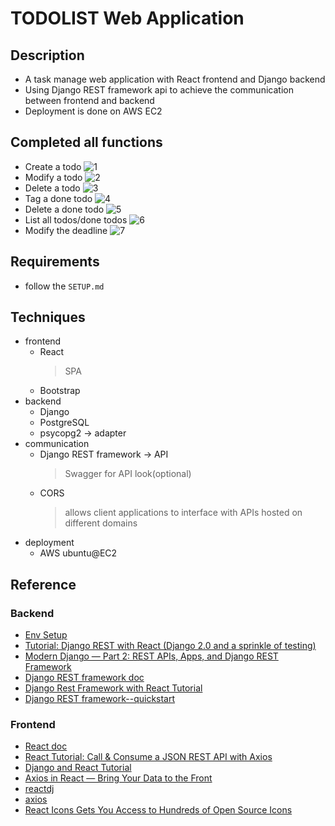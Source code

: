 # TODOLIST Web Application

## Description

- A task manage web application with React frontend and Django backend
- Using Django REST framework api to achieve the communication between frontend and backend
- Deployment is done on AWS EC2

## Completed all functions

- Create a todo
  ![1](https://p1.tr0.n0.cdn.getcloudapp.com/items/2NuAyPQq/增加待办事项.gif?v=e0926612340e9f8161c83caf77cac637)
- Modify a todo
  ![2](https://p1.tr0.n0.cdn.getcloudapp.com/items/wbue7YQE/编辑待办事项.gif?v=31841b828d88b9aba7f08bafc0cfa8be)
- Delete a todo
  ![3](https://p1.tr0.n0.cdn.getcloudapp.com/items/qGuzNr6x/删除待办事项.gif?v=8f5affb7ce5bf0d3257a54d105b362af)
- Tag a done todo
  ![4](https://p1.tr0.n0.cdn.getcloudapp.com/items/QwuQ04oE/标记完成待办事项.gif?v=1331c1c91e28b5310a8ee358083cf41b)
- Delete a done todo
  ![5](https://p1.tr0.n0.cdn.getcloudapp.com/items/6quDeEp5/删除一个完成事项.gif?v=9e7764a606cd7a06be524229e68fb797)
- List all todos/done todos
  ![6](https://p1.tr0.n0.cdn.getcloudapp.com/items/2NuAyvZp/列出所有待办%2F完成事项.gif?v=49f092d4246195b40e6cc138ea8378cf)
- Modify the deadline
  ![7](https://p1.tr0.n0.cdn.getcloudapp.com/items/lluwY6Kj/更改待办事项Deadline.gif?v=74da30a947265bfad7063a5bf85f1b0f)

## Requirements

- follow the `SETUP.md`

## Techniques

- frontend
  - React
    > SPA
  - Bootstrap
- backend
  - Django
  - PostgreSQL
  - psycopg2 -> adapter
- communication
  - Django REST framework -> API
    > Swagger for API look(optional)
  - CORS
    > allows client applications to interface with APIs hosted on different domains
- deployment
  - AWS ubuntu@EC2

## Reference

### Backend

- [Env Setup](https://gist.github.com/harisibrahimkv/8279101)
- [Tutorial: Django REST with React (Django 2.0 and a sprinkle of testing)](https://www.valentinog.com/blog/drf/)
- [Modern Django — Part 2: REST APIs, Apps, and Django REST Framework](https://medium.com/@djstein/modern-django-part-2-rest-apis-apps-and-django-rest-framework-ea0cac5ab104)
- [Django REST framework doc](https://www.django-rest-framework.org/)
- [Django Rest Framework with React Tutorial](https://wsvincent.com/django-rest-framework-react-tutorial/)
- [Django REST framework--quickstart](https://www.django-rest-framework.org/tutorial/quickstart/)

### Frontend

- [React doc](https://reactjs.org/docs/hello-world.html)
- [React Tutorial: Call & Consume a JSON REST API with Axios](https://www.techiediaries.com/react-axios/)
- [Django and React Tutorial](https://www.youtube.com/watch?v=uZgRbnIsgrA)
- [Axios in React — Bring Your Data to the Front](https://programmingwithmosh.com/javascript/axios-in-react-bring-your-data-to-the-front/)
- [reactdj](http://srplabs.in/home)
- [axios](https://github.com/axios/axios)
- [React Icons Gets You Access to Hundreds of Open Source Icons](https://alligator.io/react/react-icons-open-source-icons/)
